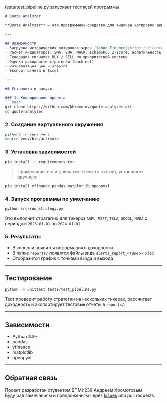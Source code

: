 tests/test_pipeline.py запускает тест всей программы



```markdown
# Quote Analyzer

**Quote Analyzer** — это программное средство для анализа котировок акций и генерации торговых сигналов на основе технического и математического анализа.

---

## Возможности
- Загрузка исторических котировок через [Yahoo Finance](https://finance.yahoo.com)
- Расчёт индикаторов: SMA, EMA, MACD, Ichimoku, Z-score, волатильность, Parabolic SAR
- Генерация сигналов BUY / SELL по приоритетной системе
- Оценка доходности стратегии (backtest)
- Визуализация цен и алертов
- Экспорт отчёта в Excel

---

## Установка и запуск

### 1. Клонирование проекта
```bash
git clone https://github.com/khromotov/quote-analyzer.git
cd quote-analyzer
```

### 2. Создание виртуального окружения
```bash
python3 -m venv venv
source venv/bin/activate
```

### 3. Установка зависимостей
```bash
pip install -r requirements.txt
```

> Примечание: если файла `requirements.txt` нет, установите вручную:
```bash
pip install yfinance pandas matplotlib openpyxl
```

### 4. Запуск программы по умолчанию
```bash
python src/run_strategy.py
```

Это выполнит стратегию для тикеров `AAPL`, `MSFT`, `TSLA`, `GOOGL`, `NVDA` с периодом `2023-01-01` по `2024-01-01`.

### 5. Результаты
- В консоли появится информация о доходности
- В папке `reports/` появятся файлы вида `alerts_report_<тикер>.xlsx`
- Отобразится график с точками входа и выхода

---

## Тестирование

```bash
python -m unittest tests/test_pipeline.py
```

Тест проверит работу стратегии на нескольких тикерах, рассчитает доходность и экспортирует тестовые отчёты в `reports/`.

---

## Зависимости
- Python 3.9+
- pandas
- yfinance
- matplotlib
- openpyxl

---

## Обратная связь

Проект разработан студентом БПМИ239 Андреем Хромотовым.  
Буду рад замечаниям и предложениям через [Issues](https://github.com/khromotov/quote-analyzer/issues) или pull requests.
```
